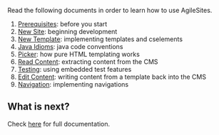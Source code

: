 Read the following documents in order to learn how to use AgileSites.

1. [Prerequisites](tutorial/Prerequisites.md): before you start
1. [New Site](tutorial/NewSite.md): beginning development
1. [New Template](tutorial/NewTemplate.md): implementing templates and cselements
1. [Java Idioms](tutorial/JavaIdiom.md): java code conventions
1. [Picker](tutorial/Picker.md): how  pure HTML templating works
1. [Read Content](tutorial/ReadContent.md): extracting content from the CMS
1. [Testing](tutorial/Testing.md): using embedded test features
1. [Edit Content](tutorial/EditContent.md): writing content from a template back into the CMS
1. [Navigation](tutorial/Navigation.md): 
implementing navigations

## What is next?

Check [here](reference.md) for full documentation.
